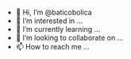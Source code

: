 - 👋 Hi, I’m @baticobolica
- 👀 I’m interested in ...
- 🌱 I’m currently learning ...
- 💞️ I’m looking to collaborate on ...
- 📫 How to reach me ...

<!---
baticobolica/baticobolica is a ✨ special ✨ repository because its `README.md` (this file) appears on your GitHub profile.
You can click the Preview link to take a look at your changes.
--->
